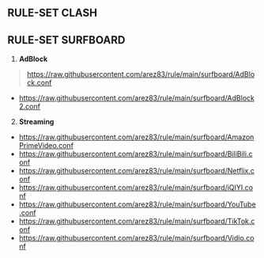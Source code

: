 **RULE-SET CLASH**
-

**RULE-SET SURFBOARD**
-
1. **AdBlock**

> https://raw.githubusercontent.com/arez83/rule/main/surfboard/AdBlock.conf
- https://raw.githubusercontent.com/arez83/rule/main/surfboard/AdBlock2.conf

2. **Streaming**

- https://raw.githubusercontent.com/arez83/rule/main/surfboard/AmazonPrimeVideo.conf
- https://raw.githubusercontent.com/arez83/rule/main/surfboard/BiliBili.conf
- https://raw.githubusercontent.com/arez83/rule/main/surfboard/Netflix.conf
- https://raw.githubusercontent.com/arez83/rule/main/surfboard/iQIYI.conf
- https://raw.githubusercontent.com/arez83/rule/main/surfboard/YouTube.conf
- https://raw.githubusercontent.com/arez83/rule/main/surfboard/TikTok.conf
- https://raw.githubusercontent.com/arez83/rule/main/surfboard/Vidio.conf
